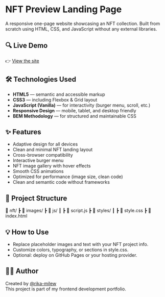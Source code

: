 # NFT Preview Landing Page

A responsive one-page website showcasing an NFT collection. Built from scratch using HTML, CSS, and JavaScript without any external libraries.

## 🔍 Live Demo

👉 [View the site](https://rika-milew.github.io/nft/)

## 🛠 Technologies Used

- **HTML5** — semantic and accessible markup  
- **CSS3** — including Flexbox & Grid layout  
- **JavaScript (Vanilla)** — for interactivity (burger menu, scroll, etc.)  
- **Responsive Design** — mobile, tablet, and desktop friendly  
- **BEM Methodology** — for structured and maintainable CSS  

## ✨ Features

- Adaptive design for all devices
- Clean and minimal NFT landing layout
- Cross-browser compatibility  
- Interactive burger menu  
- NFT image gallery with hover effects  
- Smooth CSS animations
- Optimized for performance (image size, clean code)
- Clean and semantic code without frameworks  

## 📁 Project Structure

📁 nft/
┣ 📁 images/
┣ 📁 js/
┃ ┣ 📄 script.js
┣ 📁 styles/
┃ ┣ 📄 style.css
┣ 📄 index.html

## 💡 How to Use

- Replace placeholder images and text with your NFT project info.
- Customize colors, typography, or sections in style.css.
- Optional: deploy on GitHub Pages or your hosting provider.

## 👩‍💻 Author

Created by [@rika-milew](https://github.com/rika-milew)  
This project is part of my frontend development portfolio.
